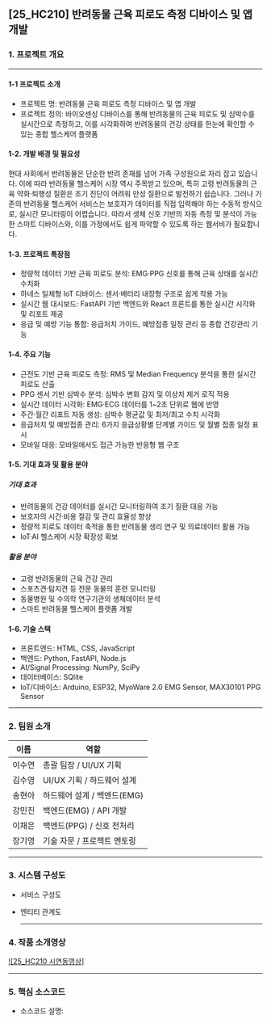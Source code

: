 ## [25_HC210] 반려동물 근육 피로도 측정 디바이스 및 앱 개발


### 1. 프로젝트 개요
---

#### 1-1 프로젝트 소개
- 프로젝트 명: 반려동물 근육 피로도 측정 디바이스 및 앱 개발
- 프로젝트 정의: 바이오센싱 디바이스를 통해 반려동물의 근육 피로도 및 심박수를 실시간으로 측정하고, 이를 시각화하여 반려동물의 건강 상태를 한눈에 확인할 수 있는 종합 헬스케어 플랫폼

#### 1-2. 개발 배경 및 필요성
현대 사회에서 반려동물은 단순한 반려 존재를 넘어 가족 구성원으로 자리 잡고 있습니다. 이에 따라 반려동물 헬스케어 시장 역시 주목받고 있으며, 특히 고령 반려동물의 근육 약화·퇴행성 질환은 조기 진단이 어려워 만성 질환으로 발전하기 쉽습니다. 그러나 기존의 반려동물 헬스케어 서비스는 보호자가 데이터를 직접 입력해야 하는 수동적 방식으로, 실시간 모니터링이 어렵습니다. 따라서 생체 신호 기반의 자동 측정 및 분석이 가능한 스마트 디바이스와, 이를 가정에서도 쉽게 파악할 수 있도록 하는 웹서비가 필요합니다.

#### 1-3. 프로젝트 특장점
- 정량적 데이터 기반 근육 피로도 분석: EMG·PPG 신호를 통해 근육 상태를 실시간 수치화
- 하네스 일체형 IoT 디바이스: 센서·배터리 내장형 구조로 쉽게 착용 가능
- 실시간 웹 대시보드: FastAPI 기반 백엔드와 React 프론트를 통한 실시간 시각화 및 리포트 제공
- 응급 및 예방 기능 통합: 응급처치 가이드, 예방접종 일정 관리 등 종합 건강관리 기능

#### 1-4. 주요 기능
- 근전도 기반 근육 피로도 측정: RMS 및 Median Frequency 분석을 통한 실시간 피로도 산출
- PPG 센서 기반 심박수 분석: 심박수 변화 감지 및 이상치 제거 로직 적용
- 실시간 데이터 시각화: EMG·ECG 데이터를 1~2초 단위로 웹에 반영
- 주간·월간 리포트 자동 생성: 심박수 평균값 및 최저/최고 수치 시각화
- 응급처치 및 예방접종 관리: 6가지 응급상황별 단계별 가이드 및 월별 접종 일정 표시
- 모바일 대응: 모바일에서도 접근 가능한 반응형 웹 구조

#### 1-5. 기대 효과 및 활용 분야

##### 기대 효과
- 반려동물의 건강 데이터를 실시간 모니터링하여 조기 질환 대응 가능
- 보호자의 시간·비용 절감 및 관리 효율성 향상
- 정량적 피로도 데이터 축적을 통한 반려동물 생리 연구 및 의료데이터 활용 가능
- IoT·AI 헬스케어 시장 확장성 확보

##### 활용 분야
- 고령 반려동물의 근육 건강 관리
- 스포츠견·탐지견 등 전문 동물의 훈련 모니터링
- 동물병원 및 수의학 연구기관의 생체데이터 분석
- 스마트 반려동물 헬스케어 플랫폼 개발

#### 1-6. 기술 스택

- 프론트엔드: HTML, CSS, JavaScript
- 백엔드: Python, FastAPI, Node.js
- AI/Signal Processing:  NumPy, SciPy
- 데이터베이스: SQlite
- IoT/디바이스: Arduino, ESP32, MyoWare 2.0 EMG Sensor, MAX30101 PPG Sensor

***

### 2. 팀원 소개
   
| 이름 | 역할 |
|------|------|
| 이수연 | 총괄 팀장 / UI/UX 기획 |
| 김수영 | UI/UX 기획 / 하드웨어 설계 |
| 송현아 | 하드웨어 설계 / 백엔드(EMG) |
| 강민진 | 백엔드(EMG) / API 개발 |
| 이채은 | 백엔드(PPG) / 신호 전처리 |
| 장기영 | 기술 자문 / 프로젝트 멘토링 |

***

### 3. 시스템 구성도

- 서비스 구성도

- 엔티티 관계도

  ---

### 4. 작품 소개영상

  [![25_HC210 시연동영상]](https://youtu.be/x0vZS7mmrKk)

---

### 5. 핵심 소스코드

- 소스코드 설명: 
  

